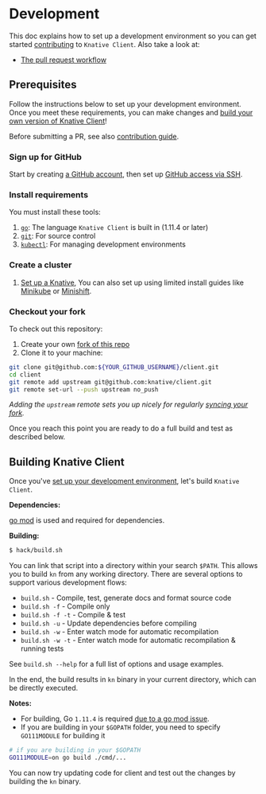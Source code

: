 # Development

This doc explains how to set up a development environment so you can get started
[contributing](https://www.knative.dev/contributing/) to `Knative Client`.
Also take a look at:

- [The pull request workflow](https://www.knative.dev/contributing/reviewing/)

## Prerequisites

Follow the instructions below to set up your development environment. Once you
meet these requirements, you can make changes and
[build your own version of Knative Client](#building-knative-client)!

Before submitting a PR, see also [contribution guide](https://www.knative.dev/contributing/).

### Sign up for GitHub

Start by creating [a GitHub account](https://github.com/join), then set up
[GitHub access via SSH](https://help.github.com/articles/connecting-to-github-with-ssh/).

### Install requirements

You must install these tools:

1. [`go`](https://golang.org/doc/install): The language `Knative Client` is
   built in (1.11.4 or later)
1. [`git`](https://help.github.com/articles/set-up-git/): For source control
1. [`kubectl`](https://kubernetes.io/docs/tasks/tools/install-kubectl/): For
   managing development environments

### Create a cluster

1. [Set up a Knative](https://www.knative.dev/docs/install/), You can also set up using limited install guides like [Minikube](https://knative.dev/docs/install/knative-with-minikube/) or [Minishift](https://knative.dev/docs/install/knative-with-minishift/).

### Checkout your fork

To check out this repository:

1. Create your own [fork of this repo](https://help.github.com/articles/fork-a-repo/)
1. Clone it to your machine:

```sh
git clone git@github.com:${YOUR_GITHUB_USERNAME}/client.git
cd client
git remote add upstream git@github.com:knative/client.git
git remote set-url --push upstream no_push
```

_Adding the `upstream` remote sets you up nicely for regularly
[syncing your fork](https://help.github.com/articles/syncing-a-fork/)._

Once you reach this point you are ready to do a full build and test as
described below.

## Building Knative Client

Once you've [set up your development environment](#prerequisites), let's build
`Knative Client`.

**Dependencies:**

[go mod](https://github.com/golang/go/wiki/Modules#quick-start) is used and required for dependencies.

**Building:**

```sh
$ hack/build.sh
```

You can link that script into a directory within your search `$PATH`. This allows you to build `kn` from any working directory. There are several options to support various development flows:

* `build.sh` - Compile, test, generate docs and format source code
* `build.sh -f` - Compile only
* `build.sh -f -t` - Compile & test
* `build.sh -u` - Update dependencies before compiling
* `build.sh -w` - Enter watch mode for automatic recompilation
* `build.sh -w -t` - Enter watch mode for automatic recompilation & running tests

See `build.sh --help` for a full list of options and usage examples.

In the end, the build results in `kn` binary in your current directory, which can be directly executed.

**Notes:**

- For building, Go `1.11.4` is required [due to a go mod issue](https://github.com/golang/go/issues/27925).
- If you are building in your `$GOPATH` folder, you need to specify `GO111MODULE` for building it

```sh
# if you are building in your $GOPATH
GO111MODULE=on go build ./cmd/...
```

You can now try updating code for client and test out the changes by building the `kn` binary.
